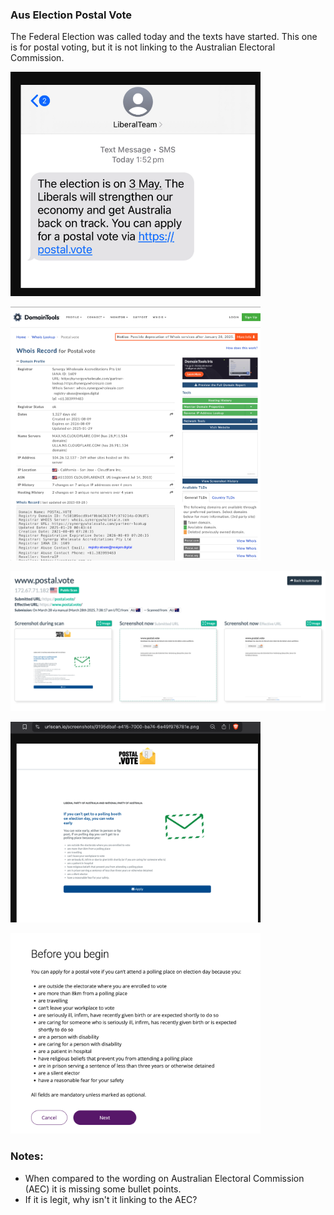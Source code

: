 ### Aus Election Postal Vote

The Federal Election was called today and the texts have started. This one is for postal voting, but it is not linking to the Australian Electoral Commission.

<img
src="https://github.com/thequietlife/phishing-analysis/blob/6a1a184f7fcdd0b6c015c5e3e79412c89ee1945a/images/Liberal%20Party_Federal%20Election.png"
alt="SMS supposedly from Aus Liberal Party" width="400"/>

<img
src="https://github.com/thequietlife/phishing-analysis/blob/81383230ffcc053c5d68eb56e1dc965429c8ce7c/images/whois%20postal_vote.png"
alt="whois record for postal.vote" width="400"/>

<img
src="https://github.com/thequietlife/phishing-analysis/blob/81383230ffcc053c5d68eb56e1dc965429c8ce7c/images/screenshots%20postal_vote.png"
alt="screenshots of postal[.]vote" width="800"/>

<img
src="https://github.com/thequietlife/phishing-analysis/blob/cad93d197ec556a1759b030103b293fd1cbeb705/images/closeup%20postal_vote.png"
alt="close up of screenshot postal[.]vote" width="400"/>

<img
src="https://github.com/thequietlife/phishing-analysis/blob/6b3d5281a57d3109804671d78490ec9cb73979a5/images/aec%20postal%20vote.png"
alt="postal voting criteria Australian Electoral Commission." width="400"/>


### Notes:

* When compared to the wording on Australian Electoral Commission (AEC) it is missing some bullet points.
* If it is legit, why isn't it linking to the AEC?

